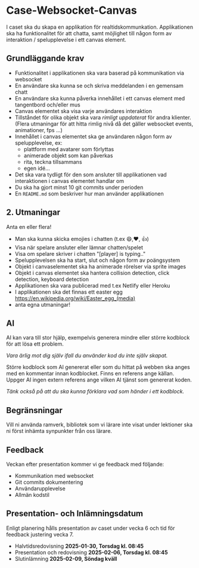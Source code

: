 # Case-Websocket-Canvas

I caset ska du skapa en applikation för realtidskommunkation. Applikationen ska ha funktionalitet för att chatta, samt möjlighet till någon form av interaktion / spelupplevelse i ett canvas element.  

## Grundläggande krav

- Funktionalitet i applikationen ska vara baserad på kommunikation via websocket 
- En användare ska kunna se och skriva meddelanden i en gemensam chatt
- En användare ska kunna påverka innehållet i ett canvas element med tangentbord och/eller mus
- Canvas elementet ska visa varje användares interaktion
- Tillståndet för olika objekt ska vara *rimligt uppdaterat* för andra klienter. (Flera utmaningar för att hitta rimlig nivå då det gäller websocket events, animationer, fps ...)
- Innehållet i canvas elementet ska ge användaren någon form av spelupplevelse, ex:
   - plattform med avatarer som förlyttas
   - animerade objekt som kan påverkas
   - rita, teckna tillsammans
   - egen idé...
- Det ska vara tydligt för den som ansluter till applikationen vad interaktionen i canvas elementet handlar om
- Du ska ha gjort minst 10 git commits under perioden
- En `README.md` som beskriver hur man använder applikationen

## 2. Utmaningar

Anta en eller flera!

- Man ska kunna skicka emojies i chatten (t.ex 😄,❤️, 👍)
- Visa när spelare ansluter eller lämnar chatten/spelet
- Visa om spelare skriver i chatten "[player] is typing.."
- Spelupplevelsen ska ha start, slut och någon form av poängsystem
- Objekt i canvaselementet ska ha animerade rörelser via sprite images 
- Objekt i canvas elementet ska hantera collision detection, click detection, keyboard detection
- Applikationen ska vara publicerad med t.ex Netlify eller Heroku
- I applikationen ska det finnas ett easter egg 
https://en.wikipedia.org/wiki/Easter_egg_(media)
- anta egna utmaningar!

## AI

AI kan vara till stor hjälp, exempelvis generera mindre eller större kodblock för att lösa ett problem. 

*Vara ärlig mot dig själv ifall du använder kod du inte själv skapat.* 

Större kodblock som AI genererat eller som du hittat på webben ska anges med en kommentar innan kodblocket. Finns en referens ange källan. Uppger AI ingen extern referens ange vilken AI tjänst som genererat koden. 

*Tänk också på att du ska kunna förklara vad som händer i ett kodblock.*

## Begränsningar

Vill ni använda ramverk, bibliotek som vi lärare inte visat under lektioner ska ni först inhämta synpunkter från oss lärare.

## Feedback
Veckan efter presentation kommer vi ge feedback med följande:

- Kommunikation med websocket
- Git commits dokumentering
- Användarupplevelse
- Allmän kodstil

## Presentation- och Inlämningsdatum
Enligt planering hålls presentation av caset under vecka 6 och tid för feedback justering vecka 7. 
- Halvtidsredovisning **2025-01-30, Torsdag kl. 08:45**
- Presentation och redovisning **2025-02-06, Torsdag kl. 08:45**
- Slutinlämning **2025-02-09, Söndag kväll**
